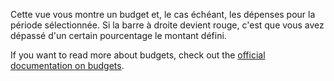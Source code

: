 Cette vue vous montre un budget et, le cas échéant, les dépenses pour la période sélectionnée. Si la barre à droite devient rouge, c'est que vous avez dépassé d'un certain pourcentage le montant défini.

If you want to read more about budgets, check out the [official documentation on budgets](https://docs.firefly-iii.org/concepts/budgets).